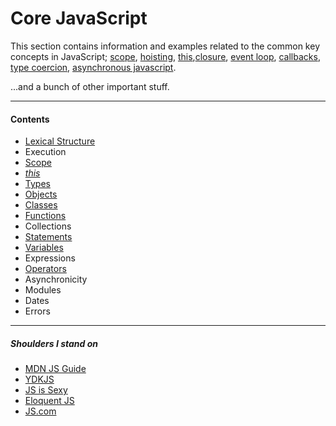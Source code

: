 # Core JavaScript

This section contains information and examples related to the common key concepts in JavaScript; [scope](scope), [hoisting](scope/hoisting), [this](this),[closure](scope/closure/), [event loop](execution/event-loop), [callbacks](types/composite/functions/callbacks), [type coercion](./types/coercion), [asynchronous javascript](asynchronicity/).

...and a bunch of other important stuff.

---

#### Contents

- [Lexical Structure](lexical-structure)
- Execution
- [Scope](scope)
- [_this_](this)
- [Types](types)
- [Objects](types/composite/objects)
- [Classes](classes)
- [Functions](types/composite/functions)
- Collections
- [Statements](statements)
- [Variables](variables)
- Expressions
- [Operators](operators)
- Asynchronicity
- Modules
- Dates
- Errors

---

##### Shoulders I stand on

- [MDN JS Guide](https://developer.mozilla.org/en-US/docs/Web/JavaScript/Guide)
- [YDKJS](https://github.com/getify/You-Dont-Know-JS)
- [JS is Sexy](http://javascriptissexy.com/)
- [Eloquent JS](http://eloquentjavascript.net)
- [JS.com](https://www.javascript.com)
